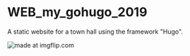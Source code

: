 # WEB_my_gohugo_2019


A static website for a town hall using the framework "Hugo".


<img src="https://i.imgflip.com/3eolrv.jpg" title="made at imgflip.com"/>
